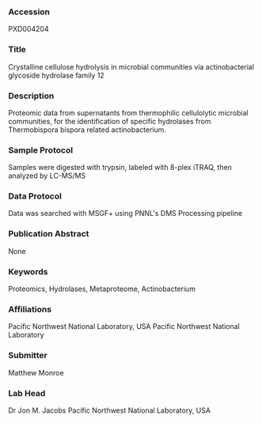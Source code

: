 ### Accession
PXD004204

### Title
Crystalline cellulose hydrolysis in microbial communities via actinobacterial glycoside hydrolase family 12

### Description
Proteomic data from supernatants from thermophilic cellulolytic microbial communities, for the identification of specific hydrolases from Thermobispora bispora related actinobacterium.

### Sample Protocol
Samples were digested with trypsin, labeled with 8-plex iTRAQ, then analyzed by LC-MS/MS

### Data Protocol
Data was searched with MSGF+ using PNNL's DMS Processing pipeline

### Publication Abstract
None

### Keywords
Proteomics, Hydrolases, Metaproteome, Actinobacterium

### Affiliations
Pacific Northwest National Laboratory, USA
Pacific Northwest National Laboratory

### Submitter
Matthew Monroe

### Lab Head
Dr Jon M. Jacobs
Pacific Northwest National Laboratory, USA


